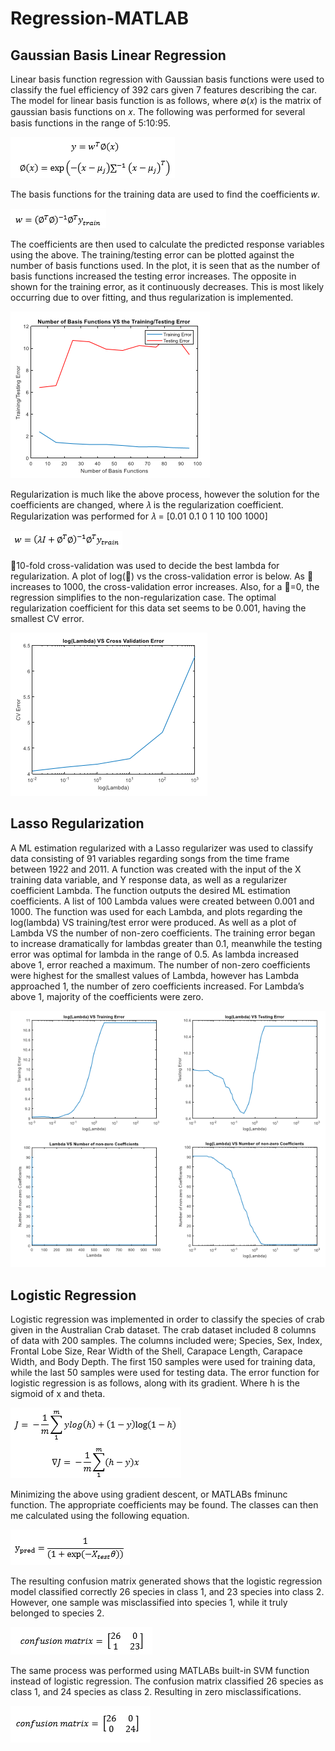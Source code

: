 # Regression-MATLAB

## Gaussian Basis Linear Regression

Linear basis function regression with Gaussian basis functions were used to classify the fuel efficiency
of 392 cars given 7 features describing the car. The model for linear basis function is as follows, where
∅(𝑥) is the matrix of gaussian basis functions on 𝑥. The following was performed for several basis
functions in the range of 5:10:95.

![img 1](https://raw.githubusercontent.com/somogysm/Regression-MATLAB/master/imgs/1.PNG)

The basis functions for the training data are used to find the coefficients 𝑤.

![img 2](https://raw.githubusercontent.com/somogysm/Regression-MATLAB/master/imgs/2.PNG)

The coefficients are then used to calculate the predicted response variables using the above. The
training/testing error can be plotted against the number of basis functions used. In the plot, it is seen
that as the number of basis functions increased the testing error increases. The opposite in shown for
the training error, as it continuously decreases. This is most likely occurring due to over fitting, and thus
regularization is implemented.

![img 3](https://raw.githubusercontent.com/somogysm/Regression-MATLAB/master/imgs/3.PNG)


Regularization is much like the above process, however the solution for the coefficients are changed,
where 𝜆 is the regularization coefficient. Regularization was performed for 𝜆 =
[0.01 0.1 0 1 10 100 1000]

![img 4](https://raw.githubusercontent.com/somogysm/Regression-MATLAB/master/imgs/4.PNG)

10-fold cross-validation was used to decide the best lambda for regularization. A plot of log(𝜆) vs the
cross-validation error is below. As 𝜆 increases to 1000, the cross-validation error increases. Also, for a
𝜆=0, the regression simplifies to the non-regularization case. The optimal regularization coefficient for
this data set seems to be 0.001, having the smallest CV error.

![img 5](https://raw.githubusercontent.com/somogysm/Regression-MATLAB/master/imgs/5.PNG)

## Lasso Regularization
A ML estimation regularized with a Lasso regularizer was used to classify data consisting of 91 variables
regarding songs from the time frame between 1922 and 2011. A function was created with the input of
the X training data variable, and Y response data, as well as a regularizer coefficient Lambda. The
function outputs the desired ML estimation coefficients. A list of 100 Lambda values were created
between 0.001 and 1000. The function was used for each Lambda, and plots regarding the log(lambda)
VS training/test error were produced. As well as a plot of Lambda VS the number of non-zero
coefficients. The training error began to increase dramatically for lambdas greater than 0.1, meanwhile
the testing error was optimal for lambda in the range of 0.5. As lambda increased above 1, error reached
a maximum. The number of non-zero coefficients were highest for the smallest values of Lambda,
however has Lambda approached 1, the number of zero coefficients increased. For Lambda’s above 1,
majority of the coefficients were zero.

![img 6](https://raw.githubusercontent.com/somogysm/Regression-MATLAB/master/imgs/6.PNG)

## Logistic Regression
Logistic regression was implemented in order to classify the species of crab given in the Australian
Crab dataset. The crab dataset included 8 columns of data with 200 samples. The columns included
were; Species, Sex, Index, Frontal Lobe Size, Rear Width of the Shell, Carapace Length, Carapace Width,
and Body Depth. The first 150 samples were used for training data, while the last 50 samples were used
for testing data. The error function for logistic regression is as follows, along with its gradient. Where h
is the sigmoid of x and theta.

![img 7](https://raw.githubusercontent.com/somogysm/Regression-MATLAB/master/imgs/7.PNG)

Minimizing the above using gradient descent, or MATLABs fminunc function. The appropriate
coefficients may be found. The classes can then me calculated using the following equation.

![img 8](https://raw.githubusercontent.com/somogysm/Regression-MATLAB/master/imgs/8.PNG)

The resulting confusion matrix generated shows that the logistic regression model classified correctly 26
species in class 1, and 23 species into class 2. However, one sample was misclassified into species 1,
while it truly belonged to species 2.

![img 9](https://raw.githubusercontent.com/somogysm/Regression-MATLAB/master/imgs/9.PNG)

The same process was performed using MATLABs built-in SVM function instead of logistic regression.
The confusion matrix classified 26 species as class 1, and 24 species as class 2. Resulting in zero
misclassifications.

![img 10](https://raw.githubusercontent.com/somogysm/Regression-MATLAB/master/imgs/10.PNG)
